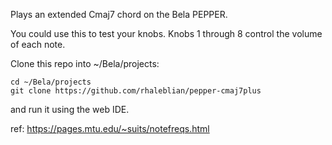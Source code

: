Plays an extended Cmaj7 chord on the Bela PEPPER.

You could use this to test your knobs.
Knobs 1 through 8 control the volume of each note.

Clone this repo into ~/Bela/projects:

    cd ~/Bela/projects
    git clone https://github.com/rhaleblian/pepper-cmaj7plus
  
and run it using the web IDE.

ref: https://pages.mtu.edu/~suits/notefreqs.html
